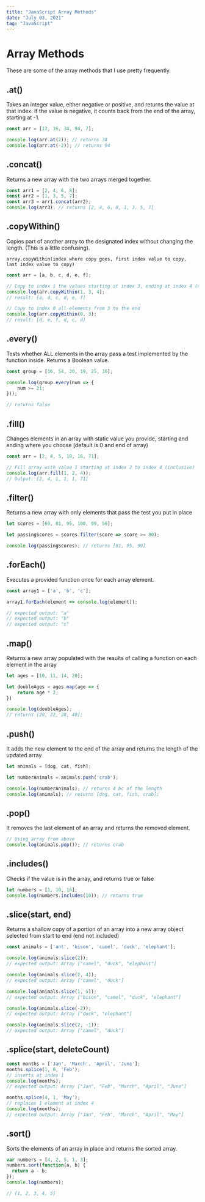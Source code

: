```yaml
---
title: "JavaScript Array Methods"
date: "July 03, 2021"
tag: "JavaScript"
---
```


# Array Methods

These are some of the array methods that I use pretty frequently.

## .at()

Takes an integer value, either negative or positive, and returns the value at that index. If the value is negative, it counts back from the end of the array, starting at -1.

```jsx
const arr = [12, 16, 34, 94, 7];

console.log(arr.at(2)); // returns 34
console.log(arr.at(-2)); // returns 94
```

## .concat()

Returns a new array with the two arrays merged together. 

```jsx
const arr1 = [2, 4, 6, 8];
const arr2 = [1, 3, 5, 7];
const arr3 = arr1.concat(arr2);
console.log(arr3); // returns [2, 4, 6, 8, 1, 3, 5, 7]

```

## .copyWithin()

Copies part of another array to the designated index without changing the length. (This is a little confusing).

`array.copyWithin(index where copy goes, first index value to copy, last index value to copy)`

```jsx
const arr = [a, b, c, d, e, f];

// Copy to index 1 the values starting at index 3, ending at index 4 (non-inclusive)
console.log(arr.copyWithin(1, 3, 4);
// result: [a, d, c, d, e, f]

// Copy to index 0 all elements from 3 to the end
console.log(arr.copyWithin(0, 3);
// result: [d, e, f, d, c, d]
```

## .every()

Tests whether ALL elements in the array pass a test implemented by the function inside. Returns a Boolean value.

```jsx
const group = [16, 54, 20, 19, 25, 36];

console.log(group.every(num => {
	num >= 21;
}));

// returns false
```

## .fill()

Changes elements in an array with static value you provide, starting and ending where you choose (default is 0 and end of array)

```jsx
const arr = [2, 4, 5, 18, 16, 71];

// Fill array with value 1 starting at index 2 to index 4 (inclusive)
console.log(arr.fill(1, 2, 4));
// Output: [2, 4, 1, 1, 1, 71]
```

## .filter()

Returns a new array with only elements that pass the test you put in place

```jsx
let scores = [69, 81, 95, 100, 99, 56];

let passingScores = scores.filter(score => score >= 80);

console.log(passingScores); // returns [81, 95, 99]
```

## .forEach()

Executes a provided function once for each array element.

```jsx
const array1 = ['a', 'b', 'c'];

array1.forEach(element => console.log(element));

// expected output: "a"
// expected output: "b"
// expected output: "c"
```

## .map()

Returns a new array populated with the results of calling a function on each element in the array

```jsx
let ages = [10, 11, 14, 20];

let doubleAges = ages.map(age => {
	return age * 2; 
})

console.log(doubleAges);
// returns [20, 22, 28, 40];
```

## .push()

It adds the new element to the end of the array and returns the length of the updated array

```jsx
let animals = [dog, cat, fish];

let numberAnimals = animals.push('crab');

console.log(numberAnimals); // returns 4 bc of the length
console.log(animals); // returns [dog, cat, fish, crab];
```

## .pop()

It removes the last element of an array and returns the removed element.

```jsx
// Using array from above
console.log(animals.pop()); // returns crab 

```

## .includes()

Checks if the value is in the array, and returns true or false

```jsx
let numbers = [1, 10, 16];
console.log(numbers.includes(10)); // returns true
```

## .slice(start, end)

Returns a shallow copy of a portion of an array into a new array object selected from start to end (end not included)

```jsx
const animals = ['ant', 'bison', 'camel', 'duck', 'elephant'];

console.log(animals.slice(2));
// expected output: Array ["camel", "duck", "elephant"]

console.log(animals.slice(2, 4));
// expected output: Array ["camel", "duck"]

console.log(animals.slice(1, 5));
// expected output: Array ["bison", "camel", "duck", "elephant"]

console.log(animals.slice(-2));
// expected output: Array ["duck", "elephant"]

console.log(animals.slice(2, -1));
// expected output: Array ["camel", "duck"]
```

## .splice(start, deleteCount)

```jsx
const months = ['Jan', 'March', 'April', 'June'];
months.splice(1, 0, 'Feb');
// inserts at index 1
console.log(months);
// expected output: Array ["Jan", "Feb", "March", "April", "June"]

months.splice(4, 1, 'May');
// replaces 1 element at index 4
console.log(months);
// expected output: Array ["Jan", "Feb", "March", "April", "May"]
```

## .sort()

Sorts the elements of an array in place and returns the sorted array.

```jsx
var numbers = [4, 2, 5, 1, 3];
numbers.sort(function(a, b) {
  return a - b;
});
console.log(numbers);

// [1, 2, 3, 4, 5]
```